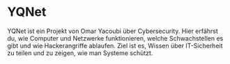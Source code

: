 # YQNet
YQNet ist ein Projekt von Omar Yacoubi über Cybersecurity. Hier erfährst du, wie Computer und Netzwerke funktionieren, welche Schwachstellen es gibt und wie Hackerangriffe ablaufen. Ziel ist es, Wissen über IT-Sicherheit zu teilen und zu zeigen, wie man Systeme schützt.
